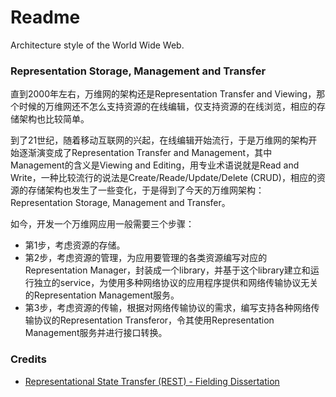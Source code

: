 # Readme
Architecture style of the World Wide Web.

### Representation Storage, Management and Transfer

直到2000年左右，万维网的架构还是Representation Transfer and Viewing，那个时候的万维网还不怎么支持资源的在线编辑，仅支持资源的在线浏览，相应的存储架构也比较简单。

到了21世纪，随着移动互联网的兴起，在线编辑开始流行，于是万维网的架构开始逐渐演变成了Representation Transfer and Management，其中Management的含义是Viewing and Editing，用专业术语说就是Read and Write，一种比较流行的说法是Create/Reade/Update/Delete (CRUD)，相应的资源的存储架构也发生了一些变化，于是得到了今天的万维网架构：Representation Storage, Management and Transfer。

如今，开发一个万维网应用一般需要三个步骤：
- 第1步，考虑资源的存储。
- 第2步，考虑资源的管理，为应用要管理的各类资源编写对应的Representation Manager，封装成一个library，并基于这个library建立和运行独立的service，为使用多种网络协议的应用程序提供和网络传输协议无关的Representation Management服务。
- 第3步，考虑资源的传输，根据对网络传输协议的需求，编写支持各种网络传输协议的Representation Transferor，令其使用Representation Management服务并进行接口转换。

### Credits
- [Representational State Transfer (REST) - Fielding Dissertation](https://ics.uci.edu/~fielding/pubs/dissertation/rest_arch_style.htm)
